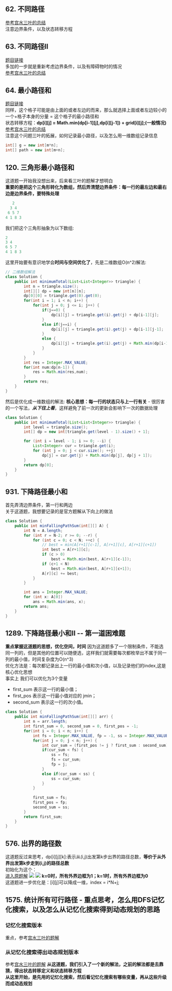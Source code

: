 ## 62. 不同路径
[参考宫水三叶的总结](https://mp.weixin.qq.com/s?__biz=MzU4NDE3MTEyMA==&mid=2247485037&idx=1&sn=d6d52c48600e655161e84f25d3402514&chksm=fd9cad72caeb2464e1d8adcd991ec178001472a6c6ddc02a1764bc74ea27a97f71fddbce9975&scene=178&cur_album_id=1773144264147812354#rd)
<br/>
注意边界条件，以及状态转移方程

## 63. 不同路径II
[题目链接](https://leetcode-cn.com/problems/unique-paths-ii/)<br/>
多加的一步就是重新考虑边界条件，以及有障碍物时的情况<br/>
[参考宫水三叶的总结](https://mp.weixin.qq.com/s?__biz=MzU4NDE3MTEyMA==&mid=2247485089&idx=1&sn=fd52fd088a5778c9ee101741d458605d&chksm=fd9cadbecaeb24a8f2115139f438fed36cddd96d00d5249d661684faf33b9874e62883720ae6&scene=178&cur_album_id=1773144264147812354#rd)

## 64. 最小路径和
[题目链接](https://leetcode-cn.com/problems/minimum-path-sum/)<br/>
同样，这个格子可能是由上面的或者左边的而来，那么就选择上面或者左边较小的一个+格子本身的分量 = 这个格子的最小路径和<br/>
状态转移方程：**dp[i][j] = Math.min(dp[i-1][j],dp[i][j-1]) + grid[i][j];(一般情况)**<br/>
[参考宫水三叶的总结](https://mp.weixin.qq.com/s?__biz=MzU4NDE3MTEyMA==&mid=2247485106&idx=1&sn=39adbde98707dc02a99e71f58cad5e7c&chksm=fd9cadadcaeb24bb2295d170f3de8dca0ce8e5acadccafbee82139dfe38ce1984435cd7a50ed&scene=178&cur_album_id=1773144264147812354#rd)<br/>
注意这个问题三叶的拓展，如何记录最小路径，以及怎么用一维数组记录信息<br/>
```Java
int[] g = new int[m*n];
int[] path = new int[m+n];
```

## 120. 三角形最小路径和
这道题一开始我没想出来，后来看三叶的题解才想明白<br/>
**重要的是把这个三角形转化为数组，然后弄清楚边界条件：每一行的最左边和最右边是边界条件，要特殊处理**<br/>
```Java
   2
  3 4
 6 5 7
4 1 8 3
```
我们把这个三角形抽象为以下数组:
```Java
2
3 4
6 5 7
4 1 8 3
```
这里开始要有意识地学会**时间与空间优化了**，先是二维数组O(n^2)解法:
```Java
// 二维数组解法
class Solution {
    public int minimumTotal(List<List<Integer>> triangle) {
        int n = triangle.size();
        int[][] dp = new int[n][n];
        dp[0][0] = triangle.get(0).get(0);
        for(int i = 1; i < n; i++) {
            for(int j = 0; j <= i; j++) {
                if(j==0) {
                    dp[i][j] = triangle.get(i).get(j) + dp[i-1][j];
                }
                else if(j==i) {
                    dp[i][j] = triangle.get(i).get(j) + dp[i-1][j-1];
                }
                else {
                    dp[i][j] = triangle.get(i).get(j) + Math.min(dp[i-1][j-1],dp[i-1][j]);
                }
            }
        }
        int res = Integer.MAX_VALUE;
        for(int num:dp[n-1]) {
            res = Math.min(res,num);
        }
        return res;
    }
}
```
然后是优化成一维数组的解法: **核心思想：每一行的状态只与上一行有关** - 很厉害的一个写法，***从下往上看***，这样避免了前一次的更新会影响下一次的数据处理
```Java
class Solution {
    public int minimumTotal(List<List<Integer>> triangle) {
        int level = triangle.size();
        int[] dp = new int[triangle.get(level - 1).size() + 1];

        for (int i = level - 1; i >= 0; --i) {
            List<Integer> cur = triangle.get(i);
            for (int j = 0; j < cur.size(); ++j) 
                dp[j] = cur.get(j) + Math.min(dp[j], dp[j + 1]);
        }
        return dp[0];
    }
}
```
## 931. 下降路径最小和
首先弄清边界条件，第一行和两边<br/>
关于这道题，我想要记录的是官方题解从下向上的做法
```Java
class Solution {
    public int minFallingPathSum(int[][] A) {
        int N = A.length;
        for (int r = N-2; r >= 0; --r) {
            for (int c = 0; c < N; ++c) {
                // best = min(A[r+1][c-1], A[r+1][c], A[r+1][c+1])
                int best = A[r+1][c];
                if (c > 0)
                    best = Math.min(best, A[r+1][c-1]);
                if (c+1 < N)
                    best = Math.min(best, A[r+1][c+1]);
                A[r][c] += best;
            }
        }

        int ans = Integer.MAX_VALUE;
        for (int x: A[0])
            ans = Math.min(ans, x);
        return ans;
    }
}
```
## 1289. 下降路径最小和II -- 第一道困难题
**重点掌握这道题的思想，优化空间，时间**
因为这道题多了一个限制条件，不能选同一列的，但是其他的位置可以随便选，这样我们就需要每次都枚举出不属于同一列的最小值，时间复杂度为O(n^3)<br/>
优化方法是：每次都记录出上一行的最小值和次小值，以及记录他们的index,这是核心优化思想<br/>
事实上 我们可以优化为3个变量<br/>
* first_sum 表示这一行的最小值；
* first_pos 表示这一行最小值对应的 jmin；
* second_sum 表示这一行的次小值。
```Java
class Solution {
    public int minFallingPathSum(int[][] arr) {
        int n = arr.length;
        int first_sum = 0, second_sum = 0, first_pos = -1;
        for(int i = 0; i < n; i++) {
            int fs = Integer.MAX_VALUE, fp = -1, ss = Integer.MAX_VALUE;
            for(int j = 0; j < n; j++) {
                int cur_sum = (first_pos != j ? first_sum : second_sum) + arr[i][j];
                if(cur_sum < fs) {
                    ss = fs;
                    fs = cur_sum;
                    fp = j;
                }
                else if(cur_sum < ss) {
                    ss = cur_sum;
                }
            }
            
            first_sum = fs;
            first_pos = fp;
            second_sum = ss;
        }
        return first_sum;
    }
}
```
## 576. 出界的路径数
这道题反过来思考，dp[i][j][k]:表示从(i,j)出发第k步出界的路径总数，**等价于从外界出发第k步走到(i,j)的路径总数**<br/>
初始化为这个：<br/>
[进入原题解](https://leetcode-cn.com/problems/out-of-boundary-paths/solution/zhuang-tai-ji-du-shi-zhuang-tai-ji-by-christmas_wa/)
![](https://pic.leetcode-cn.com/68b8de2886020e1562a99cfc0581e9873ab79ed7e82a1f7fbd2950ea8b512972-%E5%B9%BB%E7%81%AF%E7%89%871.PNG)
![](https://pic.leetcode-cn.com/09abfdd317f5a26c7044b4a22acea19afe79bd2542e391edd4e6ccccd0548b6c-%E5%B9%BB%E7%81%AF%E7%89%872.PNG)
**k=0时，所有外界边框为1；k=1时，所有外界边框为0**<br/>
这道题进一步优化是：[i][j]可以降成一维，index = i*N+j;<br/>

## 1575. 统计所有可行路径 - 重点思考，怎么用DFS记忆化搜索，以及怎么从记忆化搜索得到动态规划的思路
### 记忆化搜索版本
重点，参考[宫水三叶的题解](https://mp.weixin.qq.com/s?__biz=MzU4NDE3MTEyMA==&mid=2247485297&idx=1&sn=5ee4ce31c42d368af0653f60aa263c82&chksm=fd9cac6ecaeb25787e6da90423c5467e1679da0a8aaf1a3445475199a8f148d8629e851fea57&scene=178&cur_album_id=1773144264147812354#rd)
### 从记忆化搜索得出动态规划版本
参考[宫水三叶的题解](https://mp.weixin.qq.com/s?__biz=MzU4NDE3MTEyMA==&mid=2247485319&idx=1&sn=95a3dc9c97ca57185de792ca70924afe&chksm=fd9cac98caeb258ebea466f59378670a90af1cb3015ae70922e1d04ac711a5b8d8d853ac5e7d&cur_album_id=1773144264147812354&scene=190#rd)
**从这道题，我们引入了一个新的解法，之前的解法都是去靠猜，得出状态转移定义和状态转移方程**<br/>
**从这里开始，是先用的记忆化搜索，然后看记忆化搜索有哪些变量，再从这些升级而成动态规划**<br/>
